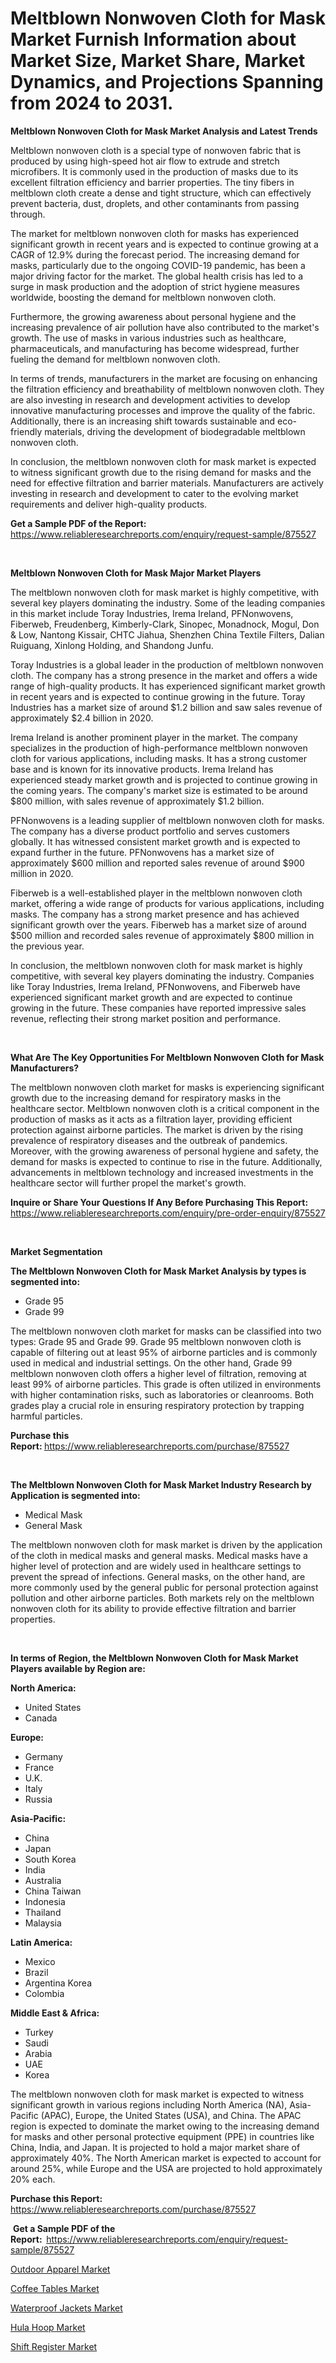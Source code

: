 <p><h1>Meltblown Nonwoven Cloth for Mask Market Furnish Information about Market Size, Market Share, Market Dynamics, and Projections Spanning from 2024 to 2031.</h1></p><p><strong>Meltblown Nonwoven Cloth for Mask Market Analysis and Latest Trends</strong></p>
<p><p>Meltblown nonwoven cloth is a special type of nonwoven fabric that is produced by using high-speed hot air flow to extrude and stretch microfibers. It is commonly used in the production of masks due to its excellent filtration efficiency and barrier properties. The tiny fibers in meltblown cloth create a dense and tight structure, which can effectively prevent bacteria, dust, droplets, and other contaminants from passing through.</p><p>The market for meltblown nonwoven cloth for masks has experienced significant growth in recent years and is expected to continue growing at a CAGR of 12.9% during the forecast period. The increasing demand for masks, particularly due to the ongoing COVID-19 pandemic, has been a major driving factor for the market. The global health crisis has led to a surge in mask production and the adoption of strict hygiene measures worldwide, boosting the demand for meltblown nonwoven cloth.</p><p>Furthermore, the growing awareness about personal hygiene and the increasing prevalence of air pollution have also contributed to the market's growth. The use of masks in various industries such as healthcare, pharmaceuticals, and manufacturing has become widespread, further fueling the demand for meltblown nonwoven cloth.</p><p>In terms of trends, manufacturers in the market are focusing on enhancing the filtration efficiency and breathability of meltblown nonwoven cloth. They are also investing in research and development activities to develop innovative manufacturing processes and improve the quality of the fabric. Additionally, there is an increasing shift towards sustainable and eco-friendly materials, driving the development of biodegradable meltblown nonwoven cloth.</p><p>In conclusion, the meltblown nonwoven cloth for mask market is expected to witness significant growth due to the rising demand for masks and the need for effective filtration and barrier materials. Manufacturers are actively investing in research and development to cater to the evolving market requirements and deliver high-quality products.</p></p>
<p><strong>Get a Sample PDF of the Report:&nbsp;</strong> <a href="https://www.reliableresearchreports.com/enquiry/request-sample/875527">https://www.reliableresearchreports.com/enquiry/request-sample/875527</a></p>
<p>&nbsp;</p>
<p><strong>Meltblown Nonwoven Cloth for Mask Major Market Players</strong></p>
<p><p>The meltblown nonwoven cloth for mask market is highly competitive, with several key players dominating the industry. Some of the leading companies in this market include Toray Industries, Irema Ireland, PFNonwovens, Fiberweb, Freudenberg, Kimberly-Clark, Sinopec, Monadnock, Mogul, Don & Low, Nantong Kissair, CHTC Jiahua, Shenzhen China Textile Filters, Dalian Ruiguang, Xinlong Holding, and Shandong Junfu.</p><p>Toray Industries is a global leader in the production of meltblown nonwoven cloth. The company has a strong presence in the market and offers a wide range of high-quality products. It has experienced significant market growth in recent years and is expected to continue growing in the future. Toray Industries has a market size of around $1.2 billion and saw sales revenue of approximately $2.4 billion in 2020.</p><p>Irema Ireland is another prominent player in the market. The company specializes in the production of high-performance meltblown nonwoven cloth for various applications, including masks. It has a strong customer base and is known for its innovative products. Irema Ireland has experienced steady market growth and is projected to continue growing in the coming years. The company's market size is estimated to be around $800 million, with sales revenue of approximately $1.2 billion.</p><p>PFNonwovens is a leading supplier of meltblown nonwoven cloth for masks. The company has a diverse product portfolio and serves customers globally. It has witnessed consistent market growth and is expected to expand further in the future. PFNonwovens has a market size of approximately $600 million and reported sales revenue of around $900 million in 2020.</p><p>Fiberweb is a well-established player in the meltblown nonwoven cloth market, offering a wide range of products for various applications, including masks. The company has a strong market presence and has achieved significant growth over the years. Fiberweb has a market size of around $500 million and recorded sales revenue of approximately $800 million in the previous year.</p><p>In conclusion, the meltblown nonwoven cloth for mask market is highly competitive, with several key players dominating the industry. Companies like Toray Industries, Irema Ireland, PFNonwovens, and Fiberweb have experienced significant market growth and are expected to continue growing in the future. These companies have reported impressive sales revenue, reflecting their strong market position and performance.</p></p>
<p>&nbsp;</p>
<p><strong>What Are The Key Opportunities For Meltblown Nonwoven Cloth for Mask Manufacturers?</strong></p>
<p><p>The meltblown nonwoven cloth market for masks is experiencing significant growth due to the increasing demand for respiratory masks in the healthcare sector. Meltblown nonwoven cloth is a critical component in the production of masks as it acts as a filtration layer, providing efficient protection against airborne particles. The market is driven by the rising prevalence of respiratory diseases and the outbreak of pandemics. Moreover, with the growing awareness of personal hygiene and safety, the demand for masks is expected to continue to rise in the future. Additionally, advancements in meltblown technology and increased investments in the healthcare sector will further propel the market's growth.</p></p>
<p><strong>Inquire or Share Your Questions If Any Before Purchasing This Report:</strong> <a href="https://www.reliableresearchreports.com/enquiry/pre-order-enquiry/875527">https://www.reliableresearchreports.com/enquiry/pre-order-enquiry/875527</a></p>
<p>&nbsp;</p>
<p><strong>Market Segmentation</strong></p>
<p><strong>The Meltblown Nonwoven Cloth for Mask Market Analysis by types is segmented into:</strong></p>
<p><ul><li>Grade 95</li><li>Grade 99</li></ul></p>
<p><p>The meltblown nonwoven cloth market for masks can be classified into two types: Grade 95 and Grade 99. Grade 95 meltblown nonwoven cloth is capable of filtering out at least 95% of airborne particles and is commonly used in medical and industrial settings. On the other hand, Grade 99 meltblown nonwoven cloth offers a higher level of filtration, removing at least 99% of airborne particles. This grade is often utilized in environments with higher contamination risks, such as laboratories or cleanrooms. Both grades play a crucial role in ensuring respiratory protection by trapping harmful particles.</p></p>
<p><strong>Purchase this Report:&nbsp;</strong><a href="https://www.reliableresearchreports.com/purchase/875527">https://www.reliableresearchreports.com/purchase/875527</a></p>
<p>&nbsp;</p>
<p><strong>The Meltblown Nonwoven Cloth for Mask Market Industry Research by Application is segmented into:</strong></p>
<p><ul><li>Medical Mask</li><li>General Mask</li></ul></p>
<p><p>The meltblown nonwoven cloth for mask market is driven by the application of the cloth in medical masks and general masks. Medical masks have a higher level of protection and are widely used in healthcare settings to prevent the spread of infections. General masks, on the other hand, are more commonly used by the general public for personal protection against pollution and other airborne particles. Both markets rely on the meltblown nonwoven cloth for its ability to provide effective filtration and barrier properties.</p></p>
<p>&nbsp;</p>
<p><strong>In terms of Region, the Meltblown Nonwoven Cloth for Mask Market Players available by Region are:</strong></p>
<p>
    <p> <strong> North America: </strong>
        <ul>
            <li>United States</li>
            <li>Canada</li>
        </ul>
        </p> 
    <p> <strong> Europe: </strong>
        <ul>
            <li>Germany</li>
            <li>France</li>
            <li>U.K.</li>
            <li>Italy</li>
            <li>Russia</li>
        </ul>
        </p> 
    <p> <strong> Asia-Pacific: </strong>
        <ul>
            <li>China</li>
            <li>Japan</li>
            <li>South Korea</li>
            <li>India</li>
            <li>Australia</li>
            <li>China Taiwan</li>
            <li>Indonesia</li>
            <li>Thailand</li>
            <li>Malaysia</li>
        </ul>
        </p> 
    <p> <strong> Latin America: </strong>
        <ul>
            <li>Mexico</li>
            <li>Brazil</li>
            <li>Argentina Korea</li>
            <li>Colombia</li>
        </ul>
        </p> 
    <p> <strong> Middle East & Africa: </strong>
        <ul>
            <li>Turkey</li>
            <li>Saudi</li>
            <li>Arabia</li>
            <li>UAE</li>
            <li>Korea</li>
        </ul>
    </p>
    </p>
<p><p>The meltblown nonwoven cloth for mask market is expected to witness significant growth in various regions including North America (NA), Asia-Pacific (APAC), Europe, the United States (USA), and China. The APAC region is expected to dominate the market owing to the increasing demand for masks and other personal protective equipment (PPE) in countries like China, India, and Japan. It is projected to hold a major market share of approximately 40%. The North American market is expected to account for around 25%, while Europe and the USA are projected to hold approximately 20% each.</p></p>
<p><strong>Purchase this Report: </strong><a href="https://www.reliableresearchreports.com/purchase/875527">https://www.reliableresearchreports.com/purchase/875527</a></p>
<p>&nbsp;<strong>Get a Sample PDF of the Report:&nbsp;&nbsp;</strong><a href="https://www.reliableresearchreports.com/enquiry/request-sample/875527">https://www.reliableresearchreports.com/enquiry/request-sample/875527</a></p>
<p><strong></strong></p>
<p><p><a href="https://medium.com/@zoerees777/outdoor-apparel-market-the-key-to-successful-business-strategy-forecast-till-2031-a2109aa7faf4">Outdoor Apparel Market</a></p><p><a href="https://medium.com/@zoerees777/coffee-tables-market-size-market-outlook-and-market-forecast-2024-to-2031-6f5f1785f73e">Coffee Tables Market</a></p><p><a href="https://medium.com/@zoerees777/waterproof-jackets-market-report-reveals-the-latest-trends-and-growth-opportunities-of-this-market-89c62f4dfa48">Waterproof Jackets Market</a></p><p><a href="https://medium.com/@zoerees777/hula-hoop-market-outlook-industry-overview-and-forecast-2024-to-2031-9cd6354930c0">Hula Hoop Market</a></p><p><a href="https://medium.com/@juliepayne1928/analyzing-shift-register-market-global-industry-perspective-and-forecast-2024-to-2031-cf70810a59e2">Shift Register Market</a></p></p>